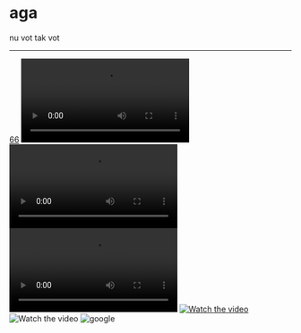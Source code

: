 # aga

nu vot tak vot

---

[66](2.mp4)
![67](2.mp4)
![68](content/orcsdocs/HelloOrcs/2.mp4)
![69](/content/orcsdocs/HelloOrcs/2.mp4)
[![Watch the video](https://i.imgur.com/vKb2F1B.png)](https://youtu.be/vt5fpE0bzSY)
![![Watch the video](https://i.imgur.com/vKb2F1B.png)](https://youtu.be/vt5fpE0bzSY)
![google](https://file.liga.net/images/general/2020/09/08/20200908171549-5386.jpg?v=1599578314)
